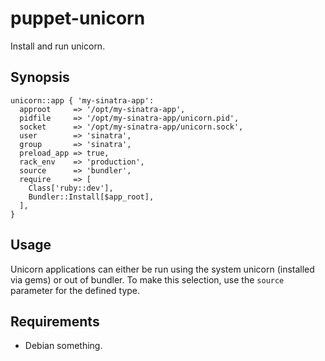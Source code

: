 puppet-unicorn
==============

Install and run unicorn.

Synopsis
--------

    unicorn::app { 'my-sinatra-app':
      approot     => '/opt/my-sinatra-app',
      pidfile     => '/opt/my-sinatra-app/unicorn.pid',
      socket      => '/opt/my-sinatra-app/unicorn.sock',
      user        => 'sinatra',
      group       => 'sinatra',
      preload_app => true,
      rack_env    => 'production',
      source      => 'bundler',
      require     => [
        Class['ruby::dev'],
        Bundler::Install[$app_root],
      ],
    }

Usage
-----

Unicorn applications can either be run using the system unicorn (installed via
gems) or out of bundler. To make this selection, use the `source` parameter for
the defined type.

Requirements
------------

  * Debian something.
